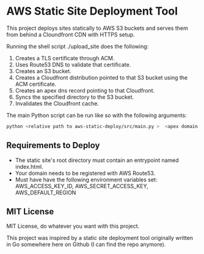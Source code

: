 # AWS Static Site Deployment Tool
This project deploys sites statically to AWS S3 buckets and serves them from behind a Cloundfront CDN with HTTPS setup.

Running the shell script ./upload_site does the following:
1. Creates a TLS certificate through ACM.
2. Uses Route53 DNS to validate that certificate.
3. Creates an S3 bucket.
4. Creates a Cloudfront distribution pointed to that S3 bucket using the ACM certificate.
5. Creates an apex dns record pointing to that Cloudfront.
6. Syncs the specified directory to the S3 bucket.
7. Invalidates the Cloudfront cache.

The main Python script can be run like so with the following arguments:
```bash
python <relative path to aws-static-deploy/src/main.py >  <apex domain name> <path to static site's root> 
```

## Requirements to Deploy
+ The static site's root directory must contain an entrypoint named index.html.
+ Your domain needs to be registered with AWS Route53.
+ Must have have the following environment variables set: AWS_ACCESS_KEY_ID, AWS_SECRET_ACCESS_KEY, AWS_DEFAULT_REGION


## MIT License
MIT License, do whatever you want with this project.

This project was inspired by a static site deployment tool originally written in Go somewhere here on Github (I can find the repo anymore).
